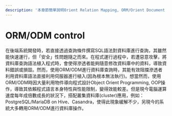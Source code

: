```yaml
---
description: '本章節簡單說明Orient Relation Mapping, ORM/Orient Document Mapping, ODM應用。'
---
```


# ORM/ODM control

在後端系統開發時，若直接透過查詢條件撰寫SQL語法對資料庫進行查詢，其雖然能快速運行，但「安全」性問題隨之而來。在程式運行過程中，若遭惡意攻擊，將資料庫查詢語法植入程式時，會使得滲透者能夠隨意修改資料庫中的資料，導致資料錯誤或損毀。然而，使用ORM/ODM進行資料庫查詢時，其能有效阻擋滲透者利用資料庫語法直接利用伺服器進行植入\(因為根本無法執行\)。想當然而，使用ORM/ODM時因大量利用物件導向程式設計Object Orient Programming, OOP操作，導致其依賴程式語言本身特性與性能限制，變得效能較差。但是現今電腦運算速度每年成倍數成長的狀況下，搭配叢集資料庫\(cluster\)應用，例如：PostgreSQL/MariaDB on Hive、Casandra，使得此現象緩解不少，另現今的系統大多轉用ORM/ODM進行資料庫操作。

